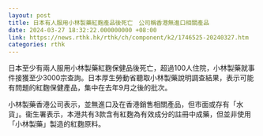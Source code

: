 ```yaml
---
layout: post
title: 日本有人服用小林製藥紅麴產品後死亡　公司稱香港無進口相關產品
date: 2024-03-27 18:32:22.000000000 +08:00
link: https://news.rthk.hk/rthk/ch/component/k2/1746525-20240327.htm
categories: rthk
---
```


日本至少有兩人服用小林製藥紅麴保健品後死亡，超過100人住院，小林製藥就事件接獲至少3000宗查詢。日本厚生勞動省聽取小林製藥說明調查結果，表示可能有問題的紅麴保健產品，集中在去年9月之後的批次。

小林製藥香港公司表示，並無進口及在香港銷售相關產品，但市面或存有「水貨」。衞生署表示，本港共有3款含有紅麴為有效成分的註冊中成藥，但並非使用「小林製藥」製造的紅麴原料。
